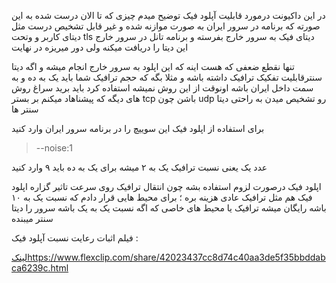 در این داکیونت درمورد قابلیت آپلود فیک توضیح میدم
چیزی که تا الان درست شده به این صورته که برنامه در سرور ایران به صورت موازنه شده و غیر قابل تشخیص درست مثل دیتای کاربر و وتحت tls دیتای فیک به سرور خارج بفرسته و برنامه تانل در سرور خارج این دیتا را دریافت میکنه
ولی دور میریزه در نهایت

تنها نقطع ضعفی که هست اینه که این اپلود به سرور خارج انجام میشه و اگه دیتا سنترقابلیت تفکیک ترافیک داشته باشه و مثلا بگه که حجم ترافیک شما باید یک به ده و به سمت داخل ایران باشه اونوقت از این روش نمیشه استفاده کرد
باید برید سراغ روش های دیگه که پیشناهاد میکنم بر بستر tcp باشن چون udp رو تشخیص میدن به راحتی دیتا سنتر ها

برای استفاده از اپلود فیک این سوییچ را در برنامه سرور ایران وارد کنید


> --noise:1

عدد یک یعنی نسبت ترافیک یک به ۲ میشه 
برای یک به ده باید ۹ وارد کنید

اپلود فیک درصورت لزوم استفاده بشه چون انتقال ترافیک روی سرعت تاثیر گزاره
اپلود فیک هم مثل ترافیک عادی هزینه بره ؛ برای محیط هایی قرار دادم که نسبت یک به ۱۰ باشه رایگان میشه ترافیک
یا محیط های خاصی که اگه نسبت یک به یک باشه سرور را دیتا سنتر میبنده


فیلم اثبات رعایت نسبت آپلود فیک :

[لینک](https://www.flexclip.com/share/42023437cc8d74c40aa3de5f35bbddabca6239c.html)https://www.flexclip.com/share/42023437cc8d74c40aa3de5f35bbddabca6239c.html

